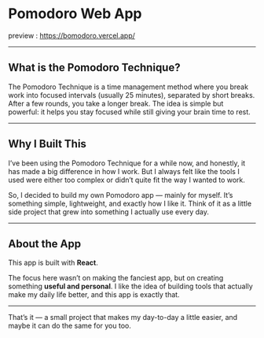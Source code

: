 # Pomodoro Web App

preview : https://bomodoro.vercel.app/

---

## What is the Pomodoro Technique?  
The Pomodoro Technique is a time management method where you break work into focused intervals (usually 25 minutes), separated by short breaks. After a few rounds, you take a longer break. The idea is simple but powerful: it helps you stay focused while still giving your brain time to rest.

---

## Why I Built This  
I’ve been using the Pomodoro Technique for a while now, and honestly, it has made a big difference in how I work. But I always felt like the tools I used were either too complex or didn’t quite fit the way I wanted to work.  

So, I decided to build my own Pomodoro app — mainly for myself. It’s something simple, lightweight, and exactly how I like it. Think of it as a little side project that grew into something I actually use every day.

---

## About the App  
This app is built with **React**.

The focus here wasn’t on making the fanciest app, but on creating something **useful and personal**. I like the idea of building tools that actually make my daily life better, and this app is exactly that.

---

That’s it — a small project that makes my day-to-day a little easier, and maybe it can do the same for you too.